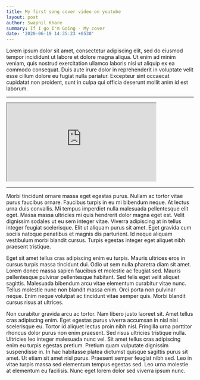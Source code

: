 ```yaml
---
title: My first song cover video on youtube
layout: post
author: Swapnil Khare
summary: If I go I'm Going - My cover
date: '2020-06-19 14:35:23 +0530'
---
```


Lorem ipsum dolor sit amet, consectetur adipiscing elit, sed do eiusmod tempor incididunt ut labore et dolore magna aliqua. Ut enim ad minim veniam, quis nostrud exercitation ullamco laboris nisi ut aliquip ex ea commodo consequat. Duis aute irure dolor in reprehenderit in voluptate velit esse cillum dolore eu fugiat nulla pariatur. Excepteur sint occaecat cupidatat non proident, sunt in culpa qui officia deserunt mollit anim id est laborum.

<hr />

<iframe  width="400px" height="210px" src="https://www.youtube.com/embed/3fIdlaKk3IM" frameborder="5px" allow="accelerometer; autoplay; encrypted-media; gyroscope; picture-in-picture" allowfullscreen></iframe>

<hr />

Morbi tincidunt ornare massa eget egestas purus. Nullam ac tortor vitae purus faucibus ornare. Faucibus turpis in eu mi bibendum neque. At lectus urna duis convallis. Mi tempus imperdiet nulla malesuada pellentesque elit eget. Massa massa ultricies mi quis hendrerit dolor magna eget est. Velit dignissim sodales ut eu sem integer vitae. Viverra adipiscing at in tellus integer feugiat scelerisque. Elit ut aliquam purus sit amet. Eget gravida cum sociis natoque penatibus et magnis dis parturient. Id neque aliquam vestibulum morbi blandit cursus. Turpis egestas integer eget aliquet nibh praesent tristique.

Eget sit amet tellus cras adipiscing enim eu turpis. Mauris ultrices eros in cursus turpis massa tincidunt dui. Odio ut sem nulla pharetra diam sit amet. Lorem donec massa sapien faucibus et molestie ac feugiat sed. Mauris pellentesque pulvinar pellentesque habitant. Sed felis eget velit aliquet sagittis. Malesuada bibendum arcu vitae elementum curabitur vitae nunc. Tellus molestie nunc non blandit massa enim. Orci porta non pulvinar neque. Enim neque volutpat ac tincidunt vitae semper quis. Morbi blandit cursus risus at ultrices.

Non curabitur gravida arcu ac tortor. Nam libero justo laoreet sit. Amet tellus cras adipiscing enim. Eget egestas purus viverra accumsan in nisl nisi scelerisque eu. Tortor id aliquet lectus proin nibh nisl. Fringilla urna porttitor rhoncus dolor purus non enim praesent. Sed risus ultricies tristique nulla. Ultricies leo integer malesuada nunc vel. Sit amet tellus cras adipiscing enim eu turpis egestas pretium. Pretium quam vulputate dignissim suspendisse in. In hac habitasse platea dictumst quisque sagittis purus sit amet. Ut etiam sit amet nisl purus. Praesent semper feugiat nibh sed. Leo in vitae turpis massa sed elementum tempus egestas sed. Leo urna molestie at elementum eu facilisis. Nunc eget lorem dolor sed viverra ipsum nunc.
